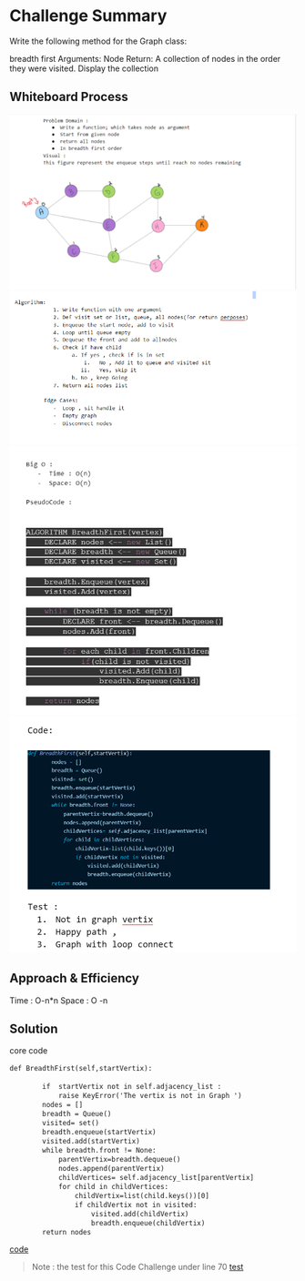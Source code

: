 
# Challenge Summary
<!-- Description of the challenge -->
Write the following method for the Graph class:

breadth first
Arguments: Node
Return: A collection of nodes in the order they were visited.
Display the collection
## Whiteboard Process
<!-- Embedded whiteboard image -->
![IMAGE1](/img/CC36/Capture.PNG)
![IMAGE1](/img/CC36/Capture2.PNG)
![IMAGE1](/img/CC36/Capture3.PNG)
![IMAGE1](/img/CC36/Capture4.PNG)
## Approach & Efficiency
<!-- What approach did you take? Why? What is the Big O space/time for this approach? -->
Time : O-n*n
Space : O -n
## Solution
<!-- Show how to run your code, and examples of it in action -->
core code
```
def BreadthFirst(self,startVertix):
        
        if  startVertix not in self.adjacency_list :
            raise KeyError('The vertix is not in Graph ')
        nodes = []
        breadth = Queue()
        visited= set()
        breadth.enqueue(startVertix)
        visited.add(startVertix)
        while breadth.front != None:
            parentVertix=breadth.dequeue()
            nodes.append(parentVertix) 
            childVertices= self.adjacency_list[parentVertix]
            for child in childVertices:
                childVertix=list(child.keys())[0]
                if childVertix not in visited:
                    visited.add(childVertix)
                    breadth.enqueue(childVertix)
        return nodes
```
[code](./graph.py)
> Note : the test for this Code Challenge under line 70 
[test](./test_graph.py)

